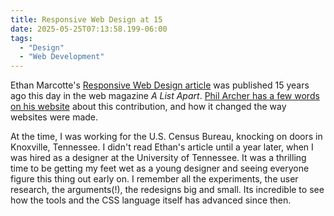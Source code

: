 ```yaml
---
title: Responsive Web Design at 15
date: 2025-05-25T07:13:58.199-06:00
tags:
  - "Design"
  - "Web Development"
---
```


Ethan Marcotte's [Responsive Web Design article](https://alistapart.com/article/responsive-web-design/) was published 15 years ago this day in the web magazine _A List Apart_. [Phil Archer has a few words on his website](https://philarcher.org/diary/2025/responsive-web-design/) about this contribution, and how it changed the way websites were made.

At the time, I was working for the U.S. Census Bureau, knocking on doors in Knoxville, Tennessee. I didn't read Ethan's article until a year later, when I was hired as a designer at the University of Tennessee. It was a thrilling time to be getting my feet wet as a young designer and seeing everyone figure this thing out early on. I remember all the experiments, the user research, the arguments(!), the redesigns big and small. Its incredible to see how the tools and the CSS language itself has advanced since then.